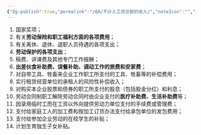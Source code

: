```yaml
---
{"dg-publish":true,"permalink":"/QA/不计入工资总额的收入/","noteIcon":"","created":"2025-03-27T18:37:04.918+08:00"}
---
```


1. 国家奖项；
2. 有关**劳动保险和职工福利方面的各项费用**；
3. 有关离休、退休、退职人员待遇的各项支出；
4. **劳动保护的各项支出**；
5. 稿费、讲课费及其他专门工作报酬；
6. **出差伙食补助费、误餐补助、调动工作的旅费和安家费**；
7. 对自带工具、牲畜来企业工作职工所支付的工具、牲畜等的补偿费用；
8. 实行租赁经营单位的承租人的风险性补偿收入；
9. 对购买本企业股票和债券的职工所支付的股息（包括股金分红）和利息；
10. 劳动合同制职工解除劳动合同时由企业支付的**医疗补助费、生活补助费**等；
11. 因录用临时工而在工资以外向提供劳动力单位支付的手续费或管理费；
12. 支付给家庭工人的加工费和按加工订货办法支付给承包单位的发包费用；
13. 支付给参加企业劳动的在校学生的补贴；
14. 计划生育独生子女补贴。